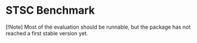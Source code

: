 # STSC Benchmark
[!Note]
Most of the evaluation should be runnable, but the package has not reached a first stable version yet.